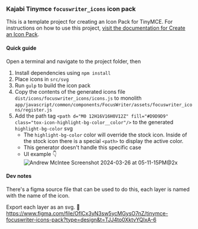 ### Kajabi Tinymce `focuswriter_icons` icon pack 

This is a template project for creating an Icon Pack for TinyMCE. For instructions on how to use this project, [visit the documentation for Create an Icon Pack](https://www.tiny.cloud/docs/tinymce/latest/creating-an-icon-pack/).

#### Quick guide
Open a terminal and navigate to the project folder, then

1. Install dependencies using `npm install`
2. Place icons in `src/svg`
3. Run `gulp` to build the icon pack
4. Copy the contents of the generated icons file `dist/icons/focuswriter_icons/icons.js` to monolith `app/javascript/common/components/FocusWriter/assets/focuswriter_icons/register.js`
5. Add the path tag `<path d="M0 12H16V16H0V12Z" fill="#D9D9D9" class="tox-icon-highlight-bg-color__color"/>` to the generated `highlight-bg-color` svg
    - The `highlight-bg-color` color will override the stock icon. Inside of the stock icon there is a special `<path>` to display the active color.
    - This generator doesn't handle this specific case
    - UI example 👇
![Andrew McIntee Screenshot 2024-03-26 at 05-11-15PM@2x](https://github.com/Kajabi/tinymce-focuswriter-icons-pack/assets/565743/ef89b898-3e29-414a-be14-a815f1298744)




#### Dev notes
There's a figma source file that can be used to do this, each layer is named with the name of the icon.

Export each layer as an svg.
🔗 https://www.figma.com/file/OflCx3yN3sw5ycMGysO7nZ/tinymce-focuswriter-icons-pack?type=design&t=TJJ4to0XktvYQIxA-6
